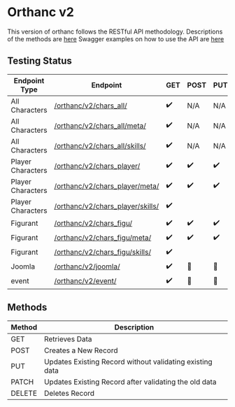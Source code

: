 # Orthanc v2
This version of orthanc follows the RESTful API methodology.
Descriptions of the methods are [here](https://www.restapitutorial.com/lessons/httpmethods.html)
Swagger examples on how to use the API are [here](https://api.eosfrontier.space/orthanc/swagger/)

## Testing Status
| Endpoint Type     | Endpoint                                                              | GET                | POST               | PUT                | PATCH              | DELETE             |
| ----------------- | --------------------------------------------------------------------- | ------------------ | ------------------ | ------------------ | ------------------ | ------------------ |
| All Characters    | [/orthanc/v2/chars_all/](/v2/chars_all/README.md)                     | :heavy_check_mark: | N/A                | N/A                | N/A                | N/A                |
| All Characters    | [/orthanc/v2/chars_all/meta/](/v2/chars_all/meta/README.md)           | :heavy_check_mark: | N/A                | N/A                | N/A                | N/A                |
| All Characters    | [/orthanc/v2/chars_all/skills/](/v2/chars_all/skills/README.md)       | :heavy_check_mark: | N/A                | N/A                | N/A                | N/A                |
| Player Characters | [/orthanc/v2/chars_player/](/v2/chars_player/README.md)               | :heavy_check_mark: | :heavy_check_mark: | :heavy_check_mark: |                    | :heavy_check_mark: |
| Player Characters | [/orthanc/v2/chars_player/meta/](/v2/chars_player/meta/README.md)     | :heavy_check_mark: | :heavy_check_mark: | :heavy_check_mark: | :heavy_check_mark: | :heavy_check_mark: |
| Player Characters | [/orthanc/v2/chars_player/skills/](/v2/chars_player/skills/README.md) | :heavy_check_mark: |                    |                    |                    | :heavy_check_mark: |
| Figurant          | [/orthanc/v2/chars_figu/](/v2/chars_figu/README.md)                   | :heavy_check_mark: | :heavy_check_mark: | :heavy_check_mark: |                    | :heavy_check_mark: |
| Figurant          | [/orthanc/v2/chars_figu/meta/](/v2/chars_figu/meta/README.md)         | :heavy_check_mark: | :heavy_check_mark: | :heavy_check_mark: | :heavy_check_mark: | :heavy_check_mark: |
| Figurant          | [/orthanc/v2/chars_figu/skills/](/v2/chars_figu/skills/README.md)     | :heavy_check_mark: |                    |                    |                    | :heavy_check_mark: |
| Joomla            | [/orthanc/v2/joomla/](/v2/joomla/README.md)                           | :heavy_check_mark: | :no_entry_sign:    | :no_entry_sign:    | :no_entry_sign:    | :no_entry_sign:    |
| event             | [/orthanc/v2/event/](/v2/event/README.md)                             | :heavy_check_mark: | :no_entry_sign:    | :no_entry_sign:    | :no_entry_sign:    | :no_entry_sign:    |


## Methods
| Method | Description                                              |
| ------ | -------------------------------------------------------- |
| GET    | Retrieves Data                                           |
| POST   | Creates a New Record                                     |
| PUT    | Updates Existing Record without validating existing data |
| PATCH  | Updates Existing Record after validating the old data    |
| DELETE | Deletes Record                                           |
